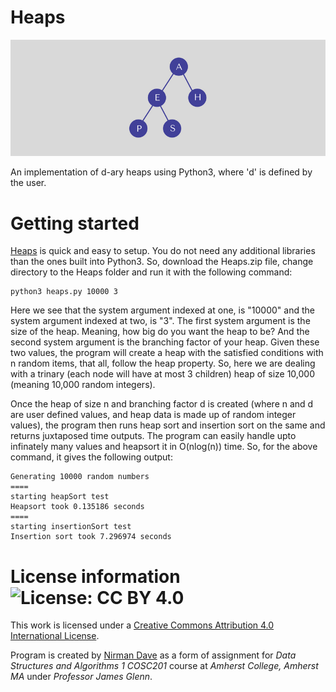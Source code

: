 # Heaps

![alt tag](https://raw.githubusercontent.com/nddave/Heaps/master/Heaps.png)

An implementation of d-ary heaps using Python3, where 'd' is defined by the user.

# Getting started

[Heaps](https://github.com/nddave/Heaps/blob/master/heaps.py) is quick and easy to setup. You do not need any additional libraries than the ones built into Python3. So, download the Heaps.zip file, change directory to the Heaps folder and run it with the following command:
```
python3 heaps.py 10000 3
```
Here we see that the system argument indexed at one, is "10000" and the system argument indexed at two, is "3". The first system argument is the size of the heap. Meaning, how big do you want the heap to be? And the second system argument is the branching factor of your heap. Given these two values, the program will create a heap with the satisfied conditions with n random items, that all, follow the heap property. So, here we are dealing with a trinary (each node will have at most 3 children) heap of size 10,000 (meaning 10,000 random integers).

Once the heap of size n and branching factor d is created (where n and d are user defined values, and heap data is made up of random integer values), the program then runs heap sort and insertion sort on the same and returns juxtaposed time outputs. The program can easily handle upto infinately many values and heapsort it in O(nlog(n)) time. So, for the above command, it gives the following output:

```
Generating 10000 random numbers
====
starting heapSort test
Heapsort took 0.135186 seconds
====
starting insertionSort test
Insertion sort took 7.296974 seconds
```

# License information ![License: CC BY 4.0](https://img.shields.io/badge/License-CC%20BY%204.0-lightgrey.svg)

This work is licensed under a [Creative Commons Attribution 4.0 International License](https://creativecommons.org/licenses/by/4.0/). 

Program is created by [Nirman Dave](http://www.nirmandave.com) as a form of assignment for *Data Structures and Algorithms 1 COSC201* course at *Amherst College, Amherst MA* under *Professor James Glenn*.
